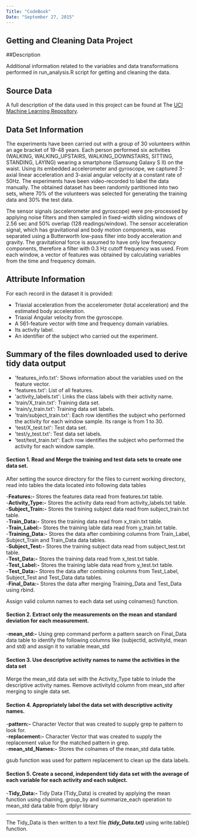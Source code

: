 ```yaml
---
Title: "CodeBook"
Date: "September 27, 2015"
---
```


## Getting and Cleaning Data Project

##Description

Additional information related to the variables and data transformations performed in run_analysis.R script for getting and cleaning the data.

## Source Data
A full description of the data used in this project can be found at The [UCI Machine Learning Repository](https://d396qusza40orc.cloudfront.net/getdata%2Fprojectfiles%2FUCI%20HAR%20Dataset.zip).

## Data Set Information

The experiments have been carried out with a group of 30 volunteers within an age bracket of 19-48 years. Each person performed six activities (WALKING, WALKING_UPSTAIRS, WALKING_DOWNSTAIRS, SITTING, STANDING, LAYING) wearing a smartphone (Samsung Galaxy S II) on the waist. Using its embedded accelerometer and gyroscope, we captured 3-axial linear acceleration and 3-axial angular velocity at a constant rate of 50Hz. The experiments have been video-recorded to label the data manually. The obtained dataset has been randomly partitioned into two sets, where 70% of the volunteers was selected for generating the training data and 30% the test data.

The sensor signals (accelerometer and gyroscope) were pre-processed by applying noise filters and then sampled in fixed-width sliding windows of 2.56 sec and 50% overlap (128 readings/window). The sensor acceleration signal, which has gravitational and body motion components, was separated using a Butterworth low-pass filter into body acceleration and gravity. The gravitational force is assumed to have only low frequency components, therefore a filter with 0.3 Hz cutoff frequency was used. From each window, a vector of features was obtained by calculating variables from the time and frequency domain.

## Attribute Information

For each record in the dataset it is provided:   

- Triaxial acceleration from the accelerometer (total acceleration) and the estimated body acceleration.
- Triaxial Angular velocity from the gyroscope.   
- A 561-feature vector with time and frequency domain variables.   
- Its activity label.   
- An identifier of the subject who carried out the experiment.   

## Summary of the files downloaded used to derive tidy data output  

- 'features_info.txt': Shows information about the variables used on the feature vector.    
- 'features.txt': List of all features.   
- 'activity_labels.txt': Links the class labels with their activity name.   
- 'train/X_train.txt': Training data set.       
- 'train/y_train.txt': Training data set labels.   
- 'train/subject_train.txt': Each row identifies the subject who performed the activity for each window sample. Its range is from 1 to 30.   
- 'test/X_test.txt': Test data set.   
- 'test/y_test.txt': Test data set labels.    
- 'test/test_train.txt': Each row identifies the subject who performed the activity for each window sample.  



#### Section 1. Read and Merge the training and test data sets to create one data set.

After setting the source directory for the files to current working directory, read into tables the data located into following data tables  

-**Features:-**     Stores the features data read from features.txt table.   <br/>
-**Activity_Type:-**  Stores the activity data read from activity_labels.txt table.  <br/>
-**Subject_Train:-**  Stores the training subject data read from subject_train.txt table. <br/>
-**Train_Data:-**   Stores the training data read from x_train.txt table.  <br/>
-**Train_Label:-**  Stores the training lable data read from y_train.txt table.   <br/>
-**Training_Data:-**  Stores the data after combining columns from Train_Label, Subject_Train and Train_Data data tables.   <br/>
-**Subject_Test:-**  Stores the training subject data read from subject_test.txt table.   <br/>
-**Test_Data:-**    Stores the training data read from x_test.txt table.   <br/>
-**Test_Label:-**   Stores the training lable data read from y_test.txt table.   <br/>
-**Test_Data:-**    Stores the data after combining columns from Test_Label, Subject_Test and Test_Data data tables.   <br/>
-**Final_Data:-**    Stores the data after merging Training_Data and Test_Data using rbind.    <br/>

Assign valid column names to each data set using colnames() function.


#### Section 2. Extract only the measurements on the mean and standard deviation for each measurement.

-**mean_std:-**   Using grep command perform a pattern search on Final_Data data table to identify the following columns like (subjectId, activityId, mean and std) and assign it to variable mean_std


#### Section 3. Use descriptive activity names to name the activities in the data set

Merge the mean_std data set with the Activity_Type table to inlude the descriptive activity names. Remove activityId column from mean_std after merging to single data set.


#### Section 4. Appropriately label the data set with descriptive activity names.

-**pattern:-**           Character Vector that was created to supply grep te pattern to look for.  <br/>
-**replacement:-**       Character Vector that was created to supply the replacement value for the matched pattern in grep.  <br/>
-**mean_std_Names:-**    Stores the colnames of the mean_std data table. <br/>         

gsub function was used for pattern replacement to clean up the data labels.


#### Section 5. Create a second, independent tidy data set with the average of each variable for each activity and each subject.

-**Tidy_Data:-**   Tidy Data (Tidy_Data) is created by applying the mean function using chaining, group_by and summarize_each operation to mean_std data table from dplyr library  
--------------------- ---------------------------------------------

The Tidy_Data is then written to a text file **_(tidy_Data.txt)_** using write.table() function.    
